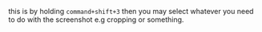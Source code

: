 this is by holding ``command+shift+3`` then you may select whatever you need to do with the screenshot e.g cropping or something.
